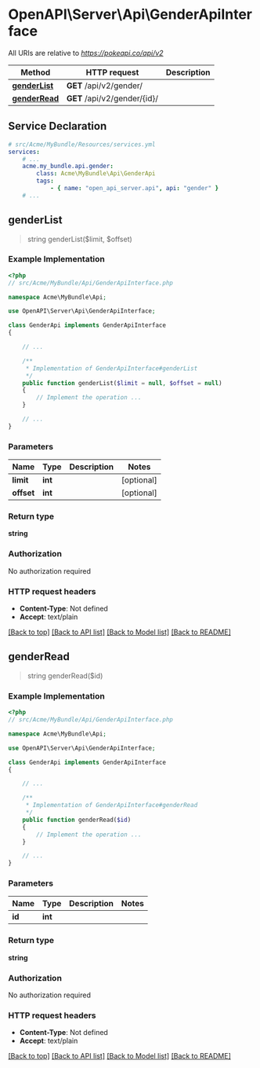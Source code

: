 # OpenAPI\Server\Api\GenderApiInterface

All URIs are relative to *https://pokeapi.co/api/v2*

Method | HTTP request | Description
------------- | ------------- | -------------
[**genderList**](GenderApiInterface.md#genderList) | **GET** /api/v2/gender/ | 
[**genderRead**](GenderApiInterface.md#genderRead) | **GET** /api/v2/gender/{id}/ | 


## Service Declaration
```yaml
# src/Acme/MyBundle/Resources/services.yml
services:
    # ...
    acme.my_bundle.api.gender:
        class: Acme\MyBundle\Api\GenderApi
        tags:
            - { name: "open_api_server.api", api: "gender" }
    # ...
```

## **genderList**
> string genderList($limit, $offset)



### Example Implementation
```php
<?php
// src/Acme/MyBundle/Api/GenderApiInterface.php

namespace Acme\MyBundle\Api;

use OpenAPI\Server\Api\GenderApiInterface;

class GenderApi implements GenderApiInterface
{

    // ...

    /**
     * Implementation of GenderApiInterface#genderList
     */
    public function genderList($limit = null, $offset = null)
    {
        // Implement the operation ...
    }

    // ...
}
```

### Parameters

Name | Type | Description  | Notes
------------- | ------------- | ------------- | -------------
 **limit** | **int**|  | [optional]
 **offset** | **int**|  | [optional]

### Return type

**string**

### Authorization

No authorization required

### HTTP request headers

 - **Content-Type**: Not defined
 - **Accept**: text/plain

[[Back to top]](#) [[Back to API list]](../../README.md#documentation-for-api-endpoints) [[Back to Model list]](../../README.md#documentation-for-models) [[Back to README]](../../README.md)

## **genderRead**
> string genderRead($id)



### Example Implementation
```php
<?php
// src/Acme/MyBundle/Api/GenderApiInterface.php

namespace Acme\MyBundle\Api;

use OpenAPI\Server\Api\GenderApiInterface;

class GenderApi implements GenderApiInterface
{

    // ...

    /**
     * Implementation of GenderApiInterface#genderRead
     */
    public function genderRead($id)
    {
        // Implement the operation ...
    }

    // ...
}
```

### Parameters

Name | Type | Description  | Notes
------------- | ------------- | ------------- | -------------
 **id** | **int**|  |

### Return type

**string**

### Authorization

No authorization required

### HTTP request headers

 - **Content-Type**: Not defined
 - **Accept**: text/plain

[[Back to top]](#) [[Back to API list]](../../README.md#documentation-for-api-endpoints) [[Back to Model list]](../../README.md#documentation-for-models) [[Back to README]](../../README.md)

